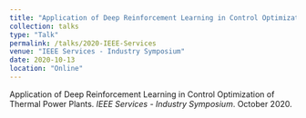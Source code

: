 ```yaml
---
title: "Application of Deep Reinforcement Learning in Control Optimization of Thermal Power Plants"
collection: talks
type: "Talk"
permalink: /talks/2020-IEEE-Services
venue: "IEEE Services - Industry Symposium"
date: 2020-10-13
location: "Online"
---
```


Application of Deep Reinforcement Learning in Control Optimization of Thermal Power Plants. <i>IEEE Services - Industry Symposium</i>. October 2020.